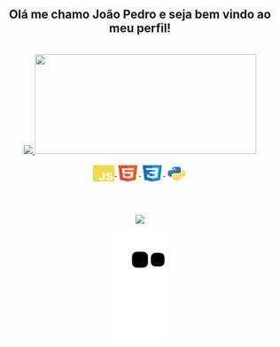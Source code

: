 ## <div align="center">Olá me chamo João Pedro e seja bem vindo ao meu perfil!</div>

<br>
<div align="center">
  <a href="https://github.com/jpcribeiro">
  <img height="180em" src="https://github-readme-stats.vercel.app/api?username=jpcribeiro&show_icons=true&theme=dark&include_all_commits=true&count_private=true"/>
  <img height="180em" width="400px" src="https://github-readme-stats.vercel.app/api/top-langs/?username=jpcribeiro&layout=compact&langs_count=7&theme=dark"/>
</div>
<div align="center">
  <div style="display: inline_block"><br>
    <img align="center" alt="JPCR-Js" height="30" width="40" src="https://raw.githubusercontent.com/devicons/devicon/master/icons/javascript/javascript-plain.svg">
    <img align="center" alt="JPCR-HTML" height="30" width="40" src="https://raw.githubusercontent.com/devicons/devicon/master/icons/html5/html5-original.svg">
    <img align="center" alt="JPCR-CSS" height="30" width="40" src="https://raw.githubusercontent.com/devicons/devicon/master/icons/css3/css3-original.svg">
    <img align="center" alt="JPCR-Python" height="30" width="40" src="https://raw.githubusercontent.com/devicons/devicon/master/icons/python/python-original.svg">
</div>

##

<br>
<p align="center">   <img alingn="center" src="https://profile-counter.glitch.me/JPCRibeiro/count.svg" /></p>

![snake gif](https://github.com/JPCRibeiro/JPCRibeiro/blob/output/github-contribution-grid-snake.svg)
